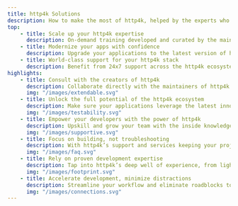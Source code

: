```yaml
---
title: http4k Solutions
description: How to make the most of http4k, helped by the experts who know it best.
top:
    - title: Scale up your http4k expertise
      description: On-demand training developed and curated by the maintainers of http4k, designed to upskill your team at scale.
    - title: Modernize your apps with confidence
      description: Upgrade your applications to the latest version of http4k, or architect entirely new projects with our expert guidance.
    - title: World-class support for your http4k stack
      description: Benefit from 24x7 support across the http4k ecosystem, ensuring stability and security for your critical systems.
highlights:
    - title: Consult with the creators of http4k
      description: Collaborate directly with the maintainers of http4k for tailored consulting and expert insights into your development needs.
      img: "/images/extendable.svg"
    - title: Unlock the full potential of the http4k ecosystem
      description: Make sure your applications leverage the latest innovations in http4k, from serverless integrations to enhanced testing capabilities.
      img: "/images/testability.svg"
    - title: Empower your developers with the power of http4k
      description: Upskill and grow your team with the inside knowledge of http4k’s creators, helping your developers master the toolkit.
      img: "/images/supportive.svg"
    - title: Focus on building, not troubleshooting
      description: With http4k’s support and services keeping your projects up to date, your teams can stay focused on delivering great apps.
      img: "/images/faq.svg"
    - title: Rely on proven development expertise
      description: Tap into http4k’s deep well of experience, from lightweight microservices to highly-scalable enterprise applications.
      img: "/images/footprint.svg"
    - title: Accelerate development, minimize distractions
      description: Streamline your workflow and eliminate roadblocks to maximize efficiency in delivering projects.
      img: "/images/connections.svg"
---
```

